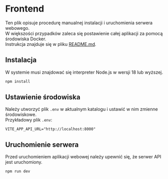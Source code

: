 # Frontend

Ten plik opisuje procedurę manualnej instalacji i uruchomienia serwera webowego.  
W większości przypadków zaleca się postawienie całej aplikacji za pomocą środowiska Docker.  
Instrukcja znajduje się w pliku [README.md](../README.md).

## Instalacja

W systemie musi znajdować się interpreter Node.js w wersji 18 lub wyższej.

```bash
npm install
```

## Ustawienie środowiska

Należy utworzyć plik `.env` w aktualnym katalogu i ustawić w nim zmienne środowiskowe.  
Przykładowy plik `.env`:

```text
VITE_APP_API_URL="http://localhost:8000"
```

## Uruchomienie serwera

Przed uruchomieniem aplikacji webowej należy upewnić się, że serwer API jest uruchomiony.

```bash
npm run dev
```
